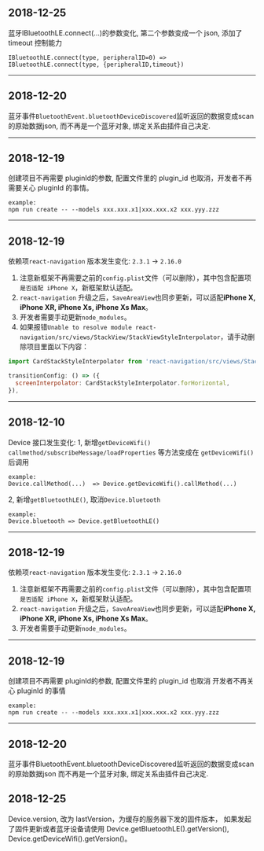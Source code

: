 ## 2018-12-25
蓝牙IBluetoothLE.connect(...)的参数变化, 第二个参数变成一个 json, 添加了 timeout 控制能力

    IBluetoothLE.connect(type, peripheralID=0) => IBluetoothLE.connect(type, {peripheralID,timeout})

------

## 2018-12-20
蓝牙事件`BluetoothEvent.bluetoothDeviceDiscovered`监听返回的数据变成scan的原始数据json, 而不再是一个蓝牙对象, 绑定关系由插件自己决定.

------

## 2018-12-19
创建项目不再需要 pluginId的参数, 配置文件里的 plugin_id 也取消，开发者不再需要关心 pluginId 的事情。

    example:
    npm run create -- --models xxx.xxx.x1|xxx.xxx.x2 xxx.yyy.zzz

------

## 2018-12-19
依赖项`react-navigation` 版本发生变化: `2.3.1` -> `2.16.0`

1. 注意新框架不再需要之前的`config.plist`文件（可以删除），其中包含配置项`是否适配 iPhone X`，新框架默认适配。
2. `react-navigation` 升级之后，`SaveAreaView`也同步更新，可以适配**iPhone X, iPhone XR, iPhone Xs, iPhone Xs Max**。
3. 开发者需要手动更新`node_modules`。
4. 如果报错`Unable to resolve module react-navigation/src/views/StackView/StackViewStyleInterpolator`，请手动删除项目里面以下内容：

```js
import CardStackStyleInterpolator from 'react-navigation/src/views/StackView/StackViewStyleInterpolator';

transitionConfig: () => ({
  screenInterpolator: CardStackStyleInterpolator.forHorizontal,
}),
```
------

## 2018-12-10
Device 接口发生变化:
1, 新增`getDeviceWifi()`
`callmethod/subscribeMessage/loadProperties` 等方法变成在 `getDeviceWifi()`后调用

    example:
    Device.callMethod(...)  => Device.getDeviceWifi().callMethod(...)

2, 新增`getBluetoothLE()`, 取消`Device.bluetooth`

    example:
    Device.bluetooth => Device.getBluetoothLE()

------

## 2018-12-19
依赖项`react-navigation` 版本发生变化: `2.3.1` -> `2.16.0`
1. 注意新框架不再需要之前的`config.plist`文件（可以删除），其中包含配置项`是否适配 iPhone X`，新框架默认适配。
2. `react-navigation` 升级之后，`SaveAreaView`也同步更新，可以适配**iPhone X, iPhone XR, iPhone Xs, iPhone Xs Max**。
3. 开发者需要手动更新`node_modules`。

------

## 2018-12-19
创建项目不再需要 pluginId的参数, 配置文件里的 plugin_id 也取消
开发者不再关心 pluginId 的事情

    example:
    npm run create -- --models xxx.xxx.x1|xxx.xxx.x2 xxx.yyy.zzz

------

## 2018-12-20
蓝牙事件BluetoothEvent.bluetoothDeviceDiscovered监听返回的数据变成scan的原始数据json
而不再是一个蓝牙对象, 绑定关系由插件自己决定.

## 2018-12-25
Device.version, 改为 lastVersion，为缓存的服务器下发的固件版本，
如果发起了固件更新或者蓝牙设备请使用 Device.getBluetoothLE().getVersion(), Device.getDeviceWifi().getVersion()。
